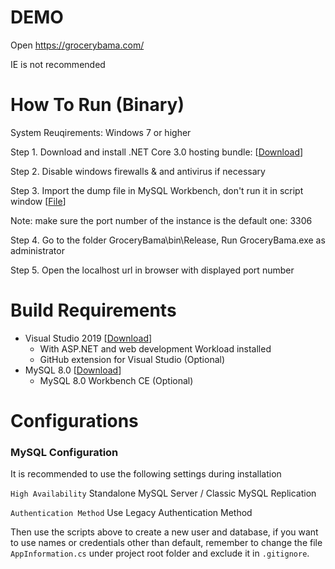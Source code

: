 # DEMO
Open https://grocerybama.com/

IE is not recommended

# How To Run (Binary)
System Reuqirements: Windows 7 or higher

Step 1. Download and install .NET Core 3.0 hosting bundle: [[Download](https://dotnet.microsoft.com/download/dotnet-core/thank-you/runtime-aspnetcore-3.0.1-windows-hosting-bundle-installer)]

Step 2. Disable windows firewalls & and antivirus if necessary

Step 3. Import the dump file in MySQL Workbench, don't run it in script window [[File](https://drive.google.com/file/d/1yf4fUjfV7zZuAH3G6-4kyf-3oMoLrS9m/view?usp=sharing)]

Note: make sure the port number of the instance is the default one: 3306

Step 4. Go to the folder GroceryBama\bin\Release\, Run GroceryBama.exe as administrator

Step 5. Open the localhost url in browser with displayed port number


# Build Requirements
- Visual Studio 2019 [[Download](https://visualstudio.microsoft.com/vs/ "Download")]
	- With ASP.NET and web development Workload installed
	- GitHub extension for Visual Studio (Optional)
- MySQL 8.0 [[Download](https://dev.mysql.com/downloads/mysql/ "Download")]
	- MySQL 8.0 Workbench CE (Optional)

# Configurations
### MySQL Configuration
It is recommended to use the following settings during installation

`High Availability` Standalone MySQL Server / Classic MySQL Replication

`Authentication Method`  Use Legacy Authentication Method

Then use the scripts above to create a new user and database, if you want to use names or credentials other than default, remember to change the file `AppInformation.cs` under project root folder and exclude it in `.gitignore`.

